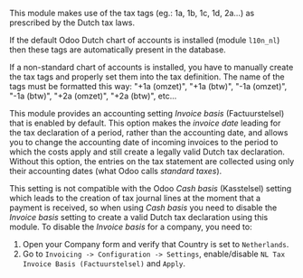 This module makes use of the tax tags (eg.: 1a, 1b, 1c, 1d, 2a...) as
prescribed by the Dutch tax laws.

If the default Odoo Dutch chart of accounts is installed (module
`l10n_nl`) then these tags are automatically present in the database.

If a non-standard chart of accounts is installed, you have to manually
create the tax tags and properly set them into the tax definition. The
name of the tags must be formatted this way: "+1a (omzet)", "+1a (btw)",
"-1a (omzet)", "-1a (btw)", "+2a (omzet)", "+2a (btw)", etc...

This module provides an accounting setting *Invoice basis*
(Factuurstelsel) that is enabled by default. This option makes the
*invoice date* leading for the tax declaration of a period, rather than
the accounting date, and allows you to change the accounting date of
incoming invoices to the period to which the costs apply and still
create a legally valid Dutch tax declaration. Without this option, the
entries on the tax statement are collected using only their accounting
dates (what Odoo calls *standard taxes*).

This setting is not compatible with the Odoo *Cash basis* (Kasstelsel)
setting which leads to the creation of tax journal lines at the moment
that a payment is received, so when using *Cash basis* you need to
disable the *Invoice basis* setting to create a valid Dutch tax
declaration using this module. To disable the *Invoice basis* for a
company, you need to:

1.  Open your Company form and verify that Country is set to
    `Netherlands`.
2.  Go to `Invoicing -> Configuration -> Settings`, enable/disable
    `NL Tax Invoice Basis (Factuurstelsel)` and `Apply`.
